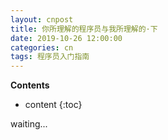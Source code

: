 ```yaml
---
layout: cnpost
title: 你所理解的程序员与我所理解的·下
date: 2019-10-26 12:00:00
categories: cn
tags: 程序员入门指南
--- 
```


__Contents__

* content
{:toc}

waiting...
